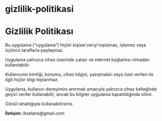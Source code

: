 # gizlilik-politikasi
<!DOCTYPE html>
<html lang="tr">
<head>
  <meta charset="UTF-8">
  <meta name="viewport" content="width=device-width, initial-scale=1">
  <title>Gizlilik Politikası</title>
</head>
<body>
  <h1>Gizlilik Politikası</h1>
  <p>Bu uygulama (“uygulama”) hiçbir kişisel veriyi toplamaz, işlemez veya üçüncü taraflarla paylaşmaz.</p>
  <p>Uygulama yalnızca cihaz üzerinde çalışır ve internet bağlantısı olmadan kullanılabilir.</p>
  <p>Kullanıcının kimliği, konumu, cihaz bilgisi, yazışmaları veya özel verileri ile ilgili hiçbir bilgi toplanmaz.</p>
  <p>Uygulama, kullanıcı deneyimini artırmak amacıyla yalnızca cihaz belleğinde geçici veriler kullanabilir, ancak bu bilgiler uygulama kapatıldığında silinir.</p>
  <p>Gönül rahatlığıyla kullanabilirsiniz.</p>
  <p><strong>İletişim:</strong> ikselans@gmail.com</p>
</body>
</html>
